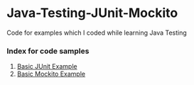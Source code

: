 # Java-Testing-JUnit-Mockito
Code for examples which I coded while learning Java Testing

### Index for code samples

1. [Basic JUnit Example](https://github.com/varunu28/Java-Testing-JUnit-Mockito/tree/9ca708d998dc36890cde8dff7195a76001a9bb5f)
2. [Basic Mockito Example](https://github.com/varunu28/Java-Testing-JUnit-Mockito/tree/626dade7e86dd816d48b8af2573e7d2fac38e577)
